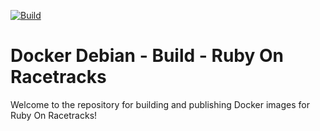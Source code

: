 [![Build](https://github.com/rubyonracetracks/docker-debian-build-rubyonracetracks/actions/workflows/min-stage1.yml/badge.svg)](https://github.com/rubyonracetracks/docker-debian-build-rubyonracetracks/actions/workflows/min-stage1.yml)

# Docker Debian - Build - Ruby On Racetracks
Welcome to the repository for building and publishing Docker images for Ruby On Racetracks! 
